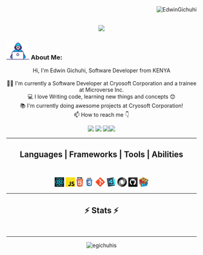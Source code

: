 <img align="right" src="https://visitor-badge.laobi.icu/badge?page_id=EdwinGichuhi/EdwinGichuhi" alt="EdwinGichuhi">    
<!-- [![Typing SVG](https://readme-typing-svg.herokuapp.com?center=true&lines=This+is+EdwinGichuhi;Nice+to+meet+you+%F0%9F%91%8B)](https://git.io/typing-svg)       -->

<h1 align="center">
  <a href="https://git.io/typing-svg">
    <img src="https://readme-typing-svg.herokuapp.com/?lines=This+is+Edwin+Gichuhi;Nice+to+meet+you+%F0%9F%91%8B&center=true&size=30">
  </a>
</h1>
   
###  <img src="/images/Developer.gif" alt="developer gif"  height="45px">  About Me:
<p align="center">
  Hi, I'm Edwin Gichuhi, Software Developer from KENYA
  <br>
  <br>
  👨‍🎓 I'm currently a Software Developer at Cryosoft Corporation and a trainee at Microverse Inc.
  <br>
  💻 I love Writing code, learning new things and concepts 😊
  <br>
  📚 I'm currently doing awesome projects at Cryosoft Corporation!
  <br>
  📫 How to reach me 👇
</p>
<p align="center"> <a href="[https://www.linkedin.com/in/abdel-haleem-osama-0870a81ba/](https://www.linkedin.com/in/edwin-gichuhi/)"><img src="https://img.shields.io/badge/linkedin-%230077B5.svg?&style=for-the-badge&logo=linkedin&logoColor=white" height=23></a> <a href="mailto:edwingichuhis@gmail.com"><img src="https://img.shields.io/badge/Gmail-D14836?style=for-the-badge&logo=gmail&logoColor=white" height=23></a> <a href="https://github.com/egichuhis/"><img src="https://img.shields.io/badge/GitHub-100000?style=for-the-badge&logo=github&logoColor=white" height=23><a href="https://t.me/Egichuhis"><img src="https://img.shields.io/badge/Telegram-2CA5E0?style=for-the-badge&logo=telegram&logoColor=white" height=23></a></p>
<hr>
<h2 align="center">Languages | Frameworks | Tools | Abilities</h2><br>
<p align="center">
  <code><img title="React" height="25" src="images/react.svg"></code>
  <code><img title="Javascript" height="25" src="images/javascript.svg"></code>
  <code><img title="HTML5" height="25" src="images/html5.svg"></code>
  <code><img title="CSS" height="25" src="images/css.svg"></code>
  <code><img title="Git" height="25" src="images/git-original.svg"></code>
  <code><img title="Visual Studio Code" height="25" src="images/vscode.png"></code>
  <code><img title="JSON" height="25" src="images/json.svg"></code>
  <code><img title="GitHub" height="25" src="images/github.svg"></code>
  <code><img title="Problem Solving" height="25" src="images/problemSolving.png"></code>
</p>
<hr>

<h2 align="center">⚡ Stats ⚡</h2>
<br>

<p align="center">
<!-- <a href="https://github.com/egichuhis/">
      <img width=325  src="https://github-readme-stats.vercel.app/api/top-langs/?username=egichuhis&hide=c%23,powershell,Mathematica,Ruby,Objective-C,Objective-C%2b%2b,Cuda&title_color=61dafb&text_color=ffffff&icon_color=61dafb&bg_color=20232a&langs_count=8&layout=compact&border_color=61dafb&hide_border=true" />
 </a> -->
</p>

<hr>

<p  align="center">
<img src="https://visitor-badge.laobi.icu/badge?page_id=egichuhis/egichuhis" alt="egichuhis"/>       
</p>

<!---
egichuhis/egichuhis is a ✨ special ✨ repository because its `README.md` (this file) appears on your GitHub profile.
You can click the Preview link to take a look at your changes.
--->
